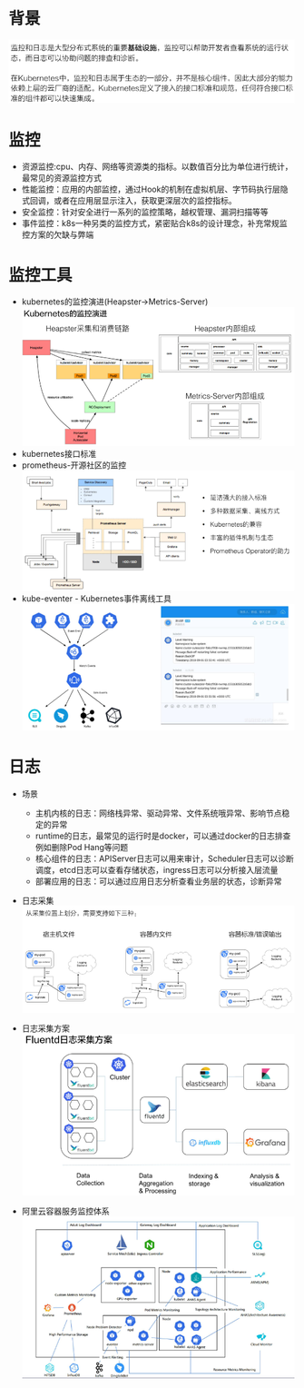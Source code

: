 # 背景
![20200319230857.png](https://raw.githubusercontent.com/michaelzhang02010479/saveimage/master/img/20200319230857.png)

# 监控
- 资源监控:cpu、内存、网络等资源类的指标。以数值百分比为单位进行统计，最常见的资源监控方式
- 性能监控：应用的内部监控，通过Hook的机制在虚拟机层、字节码执行层隐式回调，或者在应用层显示注入，获取更深层次的监控指标。
- 安全监控：针对安全进行一系列的监控策略，越权管理、漏洞扫描等等
- 事件监控：k8s一种另类的监控方式，紧密贴合k8s的设计理念，补充常规监控方案的欠缺与弊端

# 监控工具
- kubernetes的监控演进(Heapster->Metrics-Server)
  ![20200319231343.png](https://raw.githubusercontent.com/michaelzhang02010479/saveimage/master/img/20200319231343.png)
- kubernetes接口标准
- prometheus-开源社区的监控
![20200319231506.png](https://raw.githubusercontent.com/michaelzhang02010479/saveimage/master/img/20200319231506.png)
- kube-eventer - Kubernetes事件离线工具
![20200319231613.png](https://raw.githubusercontent.com/michaelzhang02010479/saveimage/master/img/20200319231613.png)


# 日志
- 场景
  - 主机内核的日志：网络栈异常、驱动异常、文件系统哦异常、影响节点稳定的异常
  - runtime的日志，最常见的运行时是docker，可以通过docker的日志排查例如删除Pod Hang等问题
  - 核心组件的日志：APIServer日志可以用来审计，Scheduler日志可以诊断调度，etcd日志可以查看存储状态，ingress日志可以分析接入层流量
  - 部署应用的日志：可以通过应用日志分析查看业务层的状态，诊断异常

- 日志采集
  ![20200319232115.png](https://raw.githubusercontent.com/michaelzhang02010479/saveimage/master/img/20200319232115.png)

- 日志采集方案
![20200319224423.png](https://raw.githubusercontent.com/michaelzhang02010479/saveimage/master/img/20200319224423.png)

- 阿里云容器服务监控体系
  ![20200319232232.png](https://raw.githubusercontent.com/michaelzhang02010479/saveimage/master/img/20200319232232.png)